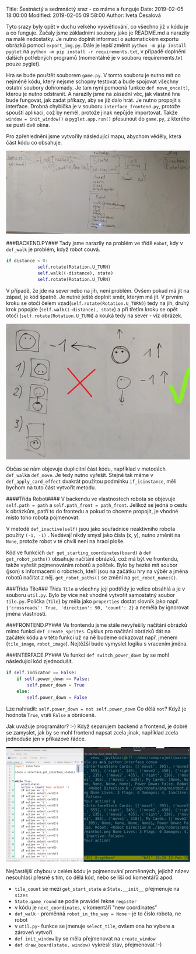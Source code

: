 ﻿Title: Šestnáctý a sedmnáctý sraz - co máme a funguje
Date: 2019-02-05 18:00:00
Modified: 2019-02-05 09:58:00
Author: Iveta Česalová

Tyto srazy byly opět v duchu velkého vysvětlování, co všechno již v kódu je a co funguje. Začaly jsme základními soubory jako je README.md a narazily na malé nedostatky. Je nutno doplnit informaci o automatickém exportu obrázků pomocí `export_img.py`. Dále je lepší změnit `python -m pip install pyglet` na `python -m pip install -r requirements.txt`, v případě doplnění dalších potřebných programů (momentálně je v souboru requirements.txt pouze pyglet).


Hra se bude pouštět souborem `game.py`. V tomto souboru je nutno mít co nejméně kódu, který nejsme schopny testovat a bude spojovat všechny ostatní soubory dohromady. Je tam nyní pomocná funkce `def move_once(t)`, kterou je nutno odstranit. 
A narazily jsme na zásadní věc, jak vlastně hra bude fungovat, jak zadat příkazy, aby se již dalo hrát. Je nutno propojit s interface. Drobná chybička je v souboru `interface_frontend.py`, protože spouští aplikaci, což by neměl, protože jinak nepůjde importovat. Takže `window = init_window()` a `pyglet.app.run()` přesunout do `game.py`, z kterého se pustí dvě okna.


Pro zpřehlednění jsme vytvořily následující mapu, abychom věděly, která část kódu co obsahuje.

![mapa](./images/mapa.jpg)


###BACKEND.PY###
Tady jsme narazily na problém ve třídě `Robot`, kdy v ` def_walk` je problém, když robot couvá. 
```python
if distance < 0:
            self.rotate(Rotation.U_TURN)
            self.walk((-distance), state)
            self.rotate(Rotation.U_TURN)
```

V případě, že jde na sever nebo na jih, není problém. Ovšem pokud má jít na západ, je kód špatně. Je nutné ještě doplnit směr, kterým má jít.  V prvním kroku se otočí čelem vzad(`self.rotate(Rotation.U_TURN)`) tedy na jih, druhý krok popojde (`self.walk((-distance), state`) a při třetím kroku se opět otočí (`self.rotate(Rotation.U_TURN`) a kouká tedy na sever - viz obrázek. 

![posun](./images/posun.jpg)


Občas se nám objevuje duplicitní část kódu, například v metodách `def_walk`a `def_move`. Je tedy nutno vyřešit. Stejně tak máme v `def_apply_card_effect` dvakrát použitou podmínku `if_isinstance`, měli bychom na tuto část vytvořit metodu.


####Třída Robot####
V backendu ve vlastnostech robota se objevuje `self.path = path` a `self.path_front = path_front`. Jelikož se jedná o cestu k obrázkům, patří to do frontedu a pokud to chceme propojit, je vhodné místo toho robota pojmenovat.

V metodě `def_inactive(self)` jsou jako souřadnice neaktivního robota použity `(-1, -1)` . Nedávají nikdy smysl jako čísla (x, y), nutno změnit na `None`, protože robot v té chvíli není na hrací ploše.


Kód ve funkcích `def get_starting_coordinates(board)` a `def get_robot_paths()` obsahuje načítání obrázků, což má být ve frontendu, takže vyřešit pojmenováním robotů a políček. Bylo by hezké mít soubor (json) s informacemi o robotech, kteří jsou na začátku hry na výběr a jména robotů načítat z něj. `get_robot_paths()` se změní na `get_robot_names()`.


###Třída Tile###
Třída `Tile` a všechny její podtřídy je velice obsáhlá a je v souboru `util.py`. Bylo by více než vhodné vytvořit samostatný soubor `tile.py`. 
Políčka (`Tile`) by měla jako `properties` dostat slovník jako např. `{'crossroads': True, 'direction': 90, 'count': 2}` a neměla by ignorovat jména vlastností.




###FRONTEND.PY###
Ve frontendu jsme stále nevyřešily načítání obrázků mimo funkci `def create_sprites`. Cyklus pro načítání obrázků dát na začátek kódu a v této funkci už na ně budeme odkazovat např. jménem (`tile_image`, `robot_image`). Nejtěžší bude vymyslet logiku s vracením jména.


###INTERFACE.PY###
Ve funkci `def switch_power_down` by se mohl následující kód zjednodušit.
```python
if self.indicator == False:
	if self.power_down == False:
		self.power_down = True
	else:
		self.power_down = False
```

Lze nahradit:
`self.power_down = not self.power_down`
Co dělá `not`? Když je hodnota `True`, vrátí `False` a obráceně.


Jak uvažuje programátor? :-) Když separujem backend a frontend, je dobré se zamyslet, jak by se mohl frontend napsat zcela jinak, například zcela jednoduše jen v příkazové řádce. 

![alternativni_frontend](./images/afrontend.jpg)


Nejčastější chybou v celém kódu je pojmenování proměnných, jejichž název nesouhlasí přesně s tím, co dělá kód, nebo se liší od komentářů apod.

* `tile_count` se mezi `get_start_state` a `State.__init__` přejmenuje na `sizes`
* `State.game_round` se podle pravidel řekne `register`
*  v kódu je `next_coordinates`, v komentáři "new coordinates“
* `def_walk` - proměnná `robot_in_the_way = None` – je to číslo robota, ne robot
* v `util.py`- funkce se jmenuje `select_tile`, ovšem ona ho vybere a zároveň vytvoří
* `def init_window` by se měla přejmenovat na `create_window`
* `def draw_board(state, window)` vykreslí stav, přejmenovat :-)
